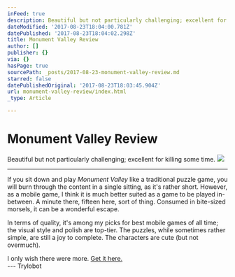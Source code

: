 ```yaml
---
inFeed: true
description: Beautiful but not particularly challenging; excellent for killing some time.
dateModified: '2017-08-23T18:04:00.781Z'
datePublished: '2017-08-23T18:04:02.298Z'
title: Monument Valley Review
author: []
publisher: {}
via: {}
hasPage: true
sourcePath: _posts/2017-08-23-monument-valley-review.md
starred: false
datePublishedOriginal: '2017-08-23T18:03:45.904Z'
url: monument-valley-review/index.html
_type: Article

---
```

# Monument Valley Review

Beautiful but not particularly challenging; excellent for killing some time.
![](https://the-grid-user-content.s3-us-west-2.amazonaws.com/e340cd32-0edb-4c8c-b9fc-5228153a3daf.jpg)

---

If you sit down and play _Monument Valley_ like a traditional puzzle game, you will burn through the content in a single sitting, as it's rather short. However, as a mobile game, I think it is much better suited as a game to be played in-between. A minute there, fifteen here, sort of thing. Consumed in bite-sized morsels, it can be a wonderful escape.

In terms of quality, it's among my picks for best mobile games of all time; the visual style and polish are top-tier. The puzzles, while sometimes rather simple, are still a joy to complete. The characters are cute (but not overmuch).

I only wish there were more. [Get it here.][0]  
--- Trylobot

[0]: https://play.google.com/store/apps/details?id=com.ustwo.monumentvalley&hl=en